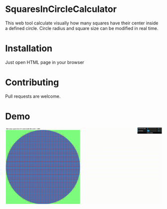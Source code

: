 # SquaresInCircleCalculator

This web tool calculate visually how many squares have their center inside a defined circle.
Circle radius and square size can be modified in real time.

# Installation
Just open HTML page in your browser

# Contributing
Pull requests are welcome. 

# Demo
![](demo.gif)
